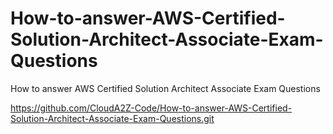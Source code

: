 # How-to-answer-AWS-Certified-Solution-Architect-Associate-Exam-Questions
How to answer AWS Certified Solution Architect Associate Exam Questions

https://github.com/CloudA2Z-Code/How-to-answer-AWS-Certified-Solution-Architect-Associate-Exam-Questions.git